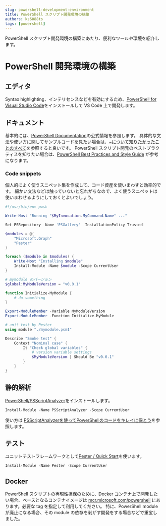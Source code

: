 ```yaml
---
slug: powershell-development-environment
title: PowerShell スクリプト開発環境の構築
authors: ks6088ts
tags: [powershell]
---
```


PowerShell スクリプト開発環境の構築にあたり、便利なツールや環境を紹介します。

<!--truncate-->

# PowerShell 開発環境の構築

## エディタ

Syntax highlighting、インテリセンスなどを有効にするため、[PowerShell for Visual Studio Code](https://marketplace.visualstudio.com/items?itemName=ms-vscode.PowerShell)をインストールして VS Code 上で開発します。

## ドキュメント

基本的には、[PowerShell Documentation](https://learn.microsoft.com/ja-jp/powershell/)の公式情報を参照します。
具体的な文法や使い方に関してサンプルコードを見たい場合は、[~について知りたかったことのすべて](https://learn.microsoft.com/ja-jp/powershell/scripting/learn/deep-dives/everything-about-arrays)を参照すると良いです。
PowerShell スクリプト開発のベストプラクティスを知りたい場合は、[PowerShell Best Practices and Style Guide](https://poshcode.gitbook.io/powershell-practice-and-style/) が参考になります。

### Code snippets

個人的によく使うスニペット集を作成して、コード資産を使いまわすと効率的です。
細かい文法などは触っていないと忘れがちなので、よく使うスニペットは使いまわせるようにしておくとよいでしょう。

```powershell title="Install PowerShell modules"
#!/usr/bin/env pwsh

Write-Host "Running "$MyInvocation.MyCommand.Name" ..."

Set-PSRepository -Name 'PSGallery' -InstallationPolicy Trusted

$modules = @(
    "Microsoft.Graph"
    "Pester"
)

foreach ($module in $modules) {
    Write-Host "Installing $module"
    Install-Module -Name $module -Scope CurrentUser
}
```

```powershell title="PowerShell module: mymodule.psm1"
# mymodule のバージョン
$global:MyModuleVersion = "v0.0.1"

function Initialize-MyModule {
    # do something
}

Export-ModuleMember -Variable MyModuleVersion
Export-ModuleMember -Function Initialize-MyModule
```

```powershell title="PowerShell script: client.test.ps1"
# unit test by Pester
using module "./mymodule.psm1"

Describe "Smoke test" {
    Context "Nominal case" {
        It "Check global variables" {
            # version variable settings
            $MyModuleVersion | Should Be "v0.0.1"
        }
    }
}
```

## 静的解析

[PowerShell/PSScriptAnalyzer](https://github.com/PowerShell/PSScriptAnalyzer)をインストールします。

```powershell
Install-Module -Name PSScriptAnalyzer -Scope CurrentUser
```

使い方は [PSScriptAnalyzerを使ってPowerShellのコードをキレイに保とう](https://qiita.com/nimzo6689/items/1c55c6782027a78a51e5)を参照します。

## テスト

ユニットテストフレームワークとして[Pester / Quick Start](https://pester.dev/docs/quick-start/)を使います。

```powershell
Install-Module -Name Pester -Scope CurrentUser
```

## Docker

PowerShell スクリプトの再現性担保のために、Docker コンテナ上で開発したい場合、ベースとなるコンテナイメージは [mcr.microsoft.com/powershell](https://mcr.microsoft.com/en-us/product/powershell/tags) にあります。必要な tag を指定して利用してください。
特に、PowerShell module が廃止になる場合、その module の依存を剥がす開発をする場合などで重宝しました。
